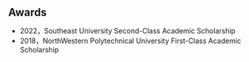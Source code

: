 <h1 id="awards"></h1>

<h2 style="margin: 60px 0px 10px;">Awards</h2>

<ul>
  <li>2022，Southeast University Second-Class Academic Scholarship </li>
  <li>2018，NorthWestern Polytechnical University First-Class Academic Scholarship </li>
</ul>

